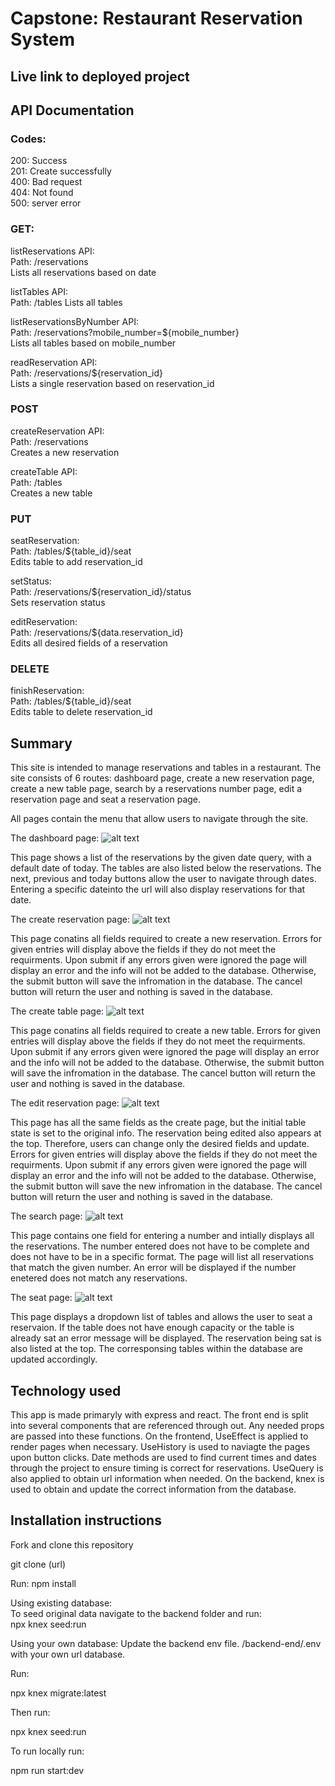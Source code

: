 # Capstone: Restaurant Reservation System

## Live link to deployed project

## API Documentation
### Codes:

200: Success  
201: Create successfully  
400: Bad request  
404: Not found  
500: server error  

### GET:
listReservations API:  
Path: /reservations  
Lists all reservations based on date  

listTables API:  
Path: /tables
Lists all tables

listReservationsByNumber API:  
Path: /reservations?mobile_number=${mobile_number}  
Lists all tables based on mobile_number  

readReservation API:  
Path: /reservations/${reservation_id}  
Lists a single reservation based on reservation_id  

### POST

createReservation API:  
Path: /reservations  
Creates a new reservation  

createTable API:  
Path: /tables  
Creates a new table  

### PUT

seatReservation:  
Path: /tables/${table_id}/seat  
Edits table to add reservation_id  

setStatus:  
Path: /reservations/${reservation_id}/status  
Sets reservation status  

editReservation:  
Path: /reservations/${data.reservation_id}  
Edits all desired fields of a reservation  

### DELETE

finishReservation:  
Path: /tables/${table_id}/seat  
Edits table to delete reservation_id  

## Summary

This site is intended to manage reservations and tables in a restaurant.
The site consists of 6 routes: dashboard page, create a new reservation page, create a new table page, search by a reservations number page, edit a reservation page and seat a reservation page.

All pages contain the menu that allow users to navigate through the site.

The dashboard page:
![alt text](/README_screenshots/dashboard.jpeg?raw=true "Optional Title")

This page shows a list of the reservations by the given date query, with a default date of today. The tables are also listed below the reservations. The next, previous and today buttons allow the user to navigate through dates. Entering a specific dateinto the url will also display reservations for that date.

The create reservation page:
![alt text](/README_screenshots/create_reservation.jpeg?raw=true "Optional Title")

This page conatins all fields required to create a new reservation. Errors for given entries will display above the fields if they do not meet the requirments. Upon submit if any errors given were ignored the page will display an error and the info will not be added to the database. Otherwise, the submit button will save the infromation in the database. The cancel button will return the user and nothing is saved in the database.

The create table page:
![alt text](/README_screenshots/create_table.jpeg?raw=true "Optional Title")

This page conatins all fields required to create a new table. Errors for given entries will display above the fields if they do not meet the requirments. Upon submit if any errors given were ignored the page will display an error and the info will not be added to the database. Otherwise, the submit button will save the infromation in the database. The cancel button will return the user and nothing is saved in the database.

The edit reservation page:
![alt text](/README_screenshots/edit.jpeg?raw=true "Optional Title")

This page has all the same fields as the create page, but the initial table state is set to the original info. The reservation being edited also appears at the top. Therefore, users can change only the desired fields and update. Errors for given entries will display above the fields if they do not meet the requirments. Upon submit if any errors given were ignored the page will display an error and the info will not be added to the database. Otherwise, the submit button will save the new infromation in the database. The cancel button will return the user and nothing is saved in the database.

The search page:
![alt text](/README_screenshots/search.jpeg?raw=true "Optional Title")

This page contains one field for entering a number and intially displays all the reservations. The number entered does not have to be complete and does not have to be in a specific format. The page will list all reservations that match the given number. An error will be displayed if the number enetered does not match any reservations.

The seat page:
![alt text](/README_screenshots/seat.jpeg?raw=true "Optional Title")

This page displays a dropdown list of tables and allows the user to seat a reservaion. If the table does not have enough capacity or the table is already sat an error message will be displayed. The reservation being sat is also listed at the top. The corresponsing tables within the database are updated accordingly.

## Technology used

This app is made primaryly with express and react. The front end is split into several components that are referenced through out. Any needed props are passed into these functions. On the frontend, UseEffect is applied to render pages when necessary. UseHistory is used to naviagte the pages upon button clicks. Date methods are used to find current times and dates through the project to ensure timing is correct for reservations. UseQuery is also applied to obtain url information when needed. On the backend, knex is used to obtain and update the correct information from the database. 

## Installation instructions

Fork and clone this repository

git clone (url)

Run: npm install

Using existing database:  
To seed original data navigate to the backend folder and run:  
npx knex seed:run  

Using your own database:
Update the backend env file. /backend-end/.env with your own url database.  

Run:  

npx knex migrate:latest 

Then run:   

npx knex seed:run

To run locally run:  

npm run start:dev
